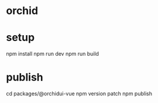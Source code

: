 # orchid

# setup

npm install
npm run dev
npm run build

# publish

cd packages/@orchidui-vue
npm version patch
npm publish
